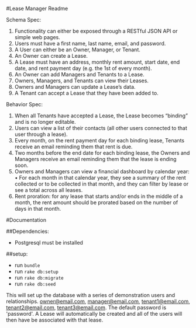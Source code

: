 #Lease Manager Readme

Schema Spec:
1. Functionality can either be exposed through a RESTful JSON API or simple web pages.
2. Users must have a first name, last name, email, and password.
3. A User can either be an Owner, Manager, or Tenant.
4. An Owner can create a Lease.
5. A Lease must have an address, monthly rent amount, start date, end date, and rent payment day (e.g. the 1st of every month).
6. An Owner can add Managers and Tenants to a Lease.
7. Owners, Managers, and Tenants can view their Leases.
8. Owners and Managers can update a Lease’s data.
9. A Tenant can accept a Lease that they have been added to.

Behavior Spec:
1. When all Tenants have accepted a Lease, the Lease becomes “binding” and is no longer editable.
2. Users can view a list of their contacts (all other users connected to that user through a lease).
3. Every month, on the rent payment day for each binding lease, Tenants receive an email reminding them that rent is due.
4. Two months before the end date for each binding lease, the Owners and Managers receive an email reminding them that the lease is ending soon.
5. Owners and Managers can view a financial dashboard by calendar year:
    • For each month in that calendar year, they see a summary of the rent collected or to be collected in that month, and they can filter by lease or see a total across all leases.
6. Rent proration: for any lease that starts and/or ends in the middle of a month, the rent amount should be prorated based on the number of days in that month.



#Documentation

##Dependencies:

* Postgresql must be installed

##setup:

* run `bundle`
* run `rake db:setup`
* run `rake db:migrate`
* run `rake db:seed`

This will set up the database with a series of demonstration users and relationships. owner@email.com, manager@email.com, tenant1@email.com, tenant2@email.com, tenant3@email.com. The default password is 'password'. A Lease will automatically be created and all of the users will then have be associated with that lease.
